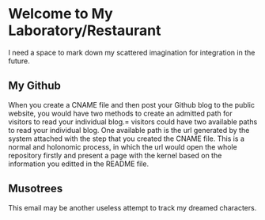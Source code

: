 # Welcome to My Laboratory/Restaurant           
I need a space to mark down my scattered imagination for integration in the future.         

## My Github        
When you create a CNAME file and then post your Github blog to the public website, you would have two methods to create an admitted path for visitors to read your individual blog.= visitors could have two available paths to read your individual blog. One available path is the url generated by the system attached with the step that you created the CNAME file. This is a normal and holonomic process, in which the url would open the whole repository firstly and present a page with the kernel based on the information you editted in the README file. 


## Musotrees         
This email may be another useless attempt to track my dreamed characters.    
        
        
